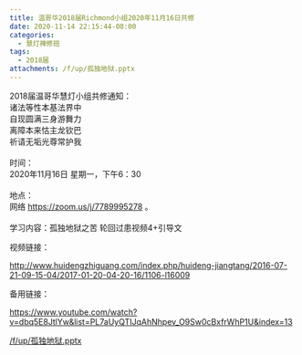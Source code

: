 ```yaml
---
title: 温哥华2018届Richmond小组2020年11月16日共修
date: 2020-11-14 22:15:44-08:00
categories:
  - 慧灯禅修班
tags:
  - 2018届
attachments: /f/up/孤独地狱.pptx
---
```

2018届温哥华慧灯小组共修通知：\
诸法等性本基法界中\
自现圆满三身游舞力\
离障本来怙主龙钦巴\
祈请无垢光尊常护我\
\
时间：\
2020年11月16日 星期一，下午6：30\
\
地点：\
网络 <https://zoom.us/j/7789995278> 。\
\
学习内容：孤独地狱之苦 轮回过患视频4+引导文

视频链接：
<!--StartFragment-->

<http://www.huidengzhiguang.com/index.php/huideng-jiangtang/2016-07-21-09-15-04/2017-01-20-04-20-16/1106-l16009>

<!--EndFragment-->

备用链接：

<!--StartFragment-->

<https://www.youtube.com/watch?v=dbq5E8JtlYw&list=PL7aUyQTIJqAhNhpev_O9Sw0cBxfrWhP1U&index=13>

[/f/up/孤独地狱.pptx](https://s3.ap-northeast-1.wasabisys.com/hdcx/hdv/f/up/孤独地狱.pptx)
